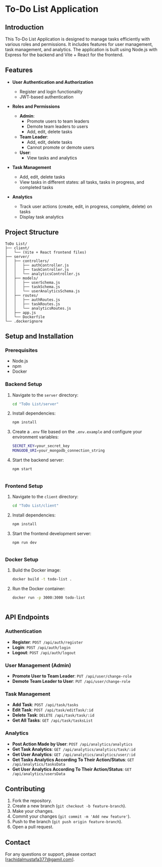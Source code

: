# To-Do List Application

## Introduction

This To-Do List Application is designed to manage tasks efficiently with various roles and permissions. It includes features for user management, task management, and analytics. The application is built using Node.js with Express for the backend and Vite + React for the frontend.

## Features

- **User Authentication and Authorization**

  - Register and login functionality
  - JWT-based authentication

- **Roles and Permissions**

  - **Admin**:
    - Promote users to team leaders
    - Demote team leaders to users
    - Add, edit, delete tasks
  - **Team Leader**:
    - Add, edit, delete tasks
    - Cannot promote or demote users
  - **User**:
    - View tasks and analytics

- **Task Management**

  - Add, edit, delete tasks
  - View tasks in different states: all tasks, tasks in progress, and completed tasks

- **Analytics**
  - Track user actions (create, edit, in progress, complete, delete) on tasks
  - Display task analytics

## Project Structure

````plaintext
ToDo List/
├── client/
│   └── (Vite + React frontend files)
├── server/
│   ├── controllers/
│   │   ├── authController.js
│   │   ├── taskController.js
│   │   └── analyticsController.js
│   ├── models/
│   │   ├── userSchema.js
│   │   ├── taskSchema.js
│   │   └── userAnalyticsSchema.js
│   ├── routes/
│   │   ├── authRoutes.js
│   │   ├── taskRoutes.js
│   │   └── analyticsRoutes.js
│   ├── app.js
│   └── Dockerfile
└── .dockerignore
````

## Setup and Installation

### Prerequisites
- Node.js
- npm
- Docker

### Backend Setup
1. Navigate to the `server` directory:
   ```sh
   cd "ToDo List/server"

2. Install dependencies:
   ```sh
   npm install

3. Create a `.env` file based on the `.env.example` and configure your environment variables:
    ```sh
    SECRET_KEY=your_secret_key
    MONGODB_URI=your_mongodb_connection_string

4. Start the backend server:
   ```sh
   npm start
````
````
### Frontend Setup
1. Navigate to the `client` directory:
   ```sh
   cd "ToDo List/client"

2. Install dependencies:
   ```sh
   npm install

3. Start the frontend development server:
   ```sh
   npm run dev
````
````
### Docker Setup
1. Build the Docker image:
   ```sh
   docker build -t todo-list .

2. Run the Docker container:
   ```sh
   docker run -p 3000:3000 todo-list
````
````
## API Endpoints

### Authentication
- **Register**: `POST /api/auth/register`
- **Login**: `POST /api/auth/login`
- **Logout**: `POST /api/auth/logout`

### User Management (Admin)
- **Promote User to Team Leader**: `PUT /api/user/change-role`
- **Demote Team Leader to User**: `PUT /api/user/change-role`

### Task Management
- **Add Task**: `POST /api/task/tasks`
- **Edit Task**: `POST /api/task/editTask/:id`
- **Delete Task**: `DELETE /api/task/task/:id`
- **Get All Tasks**: `GET /api/task/tasksList`

### Analytics
- **Post Action Made by User**: `POST /api/analytics/analytics`
- **Get Task Analytics**: `GET /api/analytics/analytics/task/:id`
- **Get User Analytics**: `GET /api/analytics/analytics/user/:id`
- **Get Tasks Analytics According To Their Action/Status**: `GET /api/analytics/tasksData`
- **Get User Analytics According To Their Action/Status**: `GET /api/analytics/usersData`

## Contributing
1. Fork the repository.
2. Create a new branch (`git checkout -b feature-branch`).
3. Make your changes.
4. Commit your changes (`git commit -m 'Add new feature'`).
5. Push to the branch (`git push origin feature-branch`).
6. Open a pull request.


## Contact
For any questions or support, please contact [rachidalmustafa377@gamil.com].
